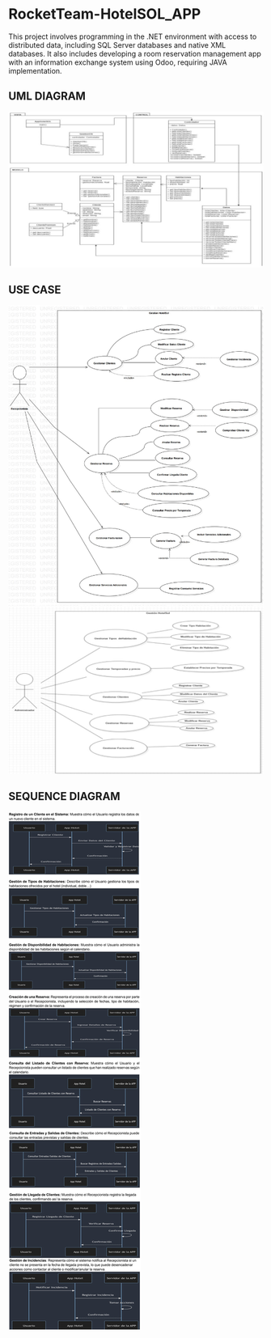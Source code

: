 # RocketTeam-HotelSOL_APP
This project involves programming in the .NET environment with access to distributed data, including SQL Server databases and native XML databases. It also includes developing a room reservation management app with an information exchange system using Odoo, requiring JAVA implementation.

## UML DIAGRAM
![UML Diagram](diagramas/diagrama_de_clases.jpg)

## USE CASE
![use_case](diagramas/Casos_de_uso.jpg)
![use_case](diagramas/Casos_de_uso_admin.jpg)

## SEQUENCE DIAGRAM
![use_case](diagramas/secuencia.jpg)
